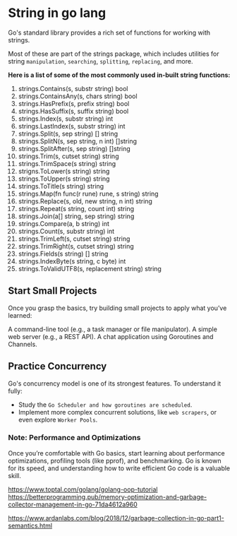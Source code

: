 # String in go lang

Go's standard library provides a rich set of functions for working with strings.

Most of these are part of the strings package, which includes utilities for string `manipulation`, `searching`, `splitting`, `replacing`, and more.

**Here is a list of some of the most commonly used in-built string functions:**

1. strings.Contains(s, substr string) bool
2. strings.ContainsAny(s, chars string) bool
3. strings.HasPrefix(s, prefix string) bool
4. strings.HasSuffix(s, suffix string) bool
5. strings.Index(s, substr string) int
6. strings.LastIndex(s, substr string) int
7. strings.Split(s, sep string) [] string
8. strings.SplitN(s, sep string, n int) []string
9. strings.SplitAfter(s, sep string) []string
10. strings.Trim(s, cutset string) string
11. strings.TrimSpace(s string) string
12. strigns.ToLower(s string) string
13. strings.ToUpper(s string) string
14. strings.ToTitle(s string) string
15. strings.Map(fn func(r rune) rune, s string) string
16. strings.Replace(s, old, new string, n int) string
17. strings.Repeat(s string, count int) string
18. strings.Join(a[] string, sep string) string
19. strings.Compare(a, b string) int
20. strings.Count(s, substr string) int
21. strings.TrimLeft(s, cutset string) string
22. strings.TrimRight(s, cutset string) string
23. strings.Fields(s string) [] string
24. strings.IndexByte(s string, c byte) int
25. strings.ToValidUTF8(s, replacement string) string

## Start Small Projects

Once you grasp the basics, try building small projects to apply what you’ve learned:

A command-line tool (e.g., a task manager or file manipulator).
A simple web server (e.g., a REST API).
A chat application using Goroutines and Channels.

## Practice Concurrency

Go's concurrency model is one of its strongest features. To understand it fully:

- Study the `Go Scheduler and how goroutines are scheduled`.
- Implement more complex concurrent solutions, like `web scrapers`, or even explore `Worker Pools`.

### Note: Performance and Optimizations

Once you’re comfortable with Go basics, start learning about performance optimizations, profiling tools (like pprof), and benchmarking. Go is known for its speed, and understanding how to write efficient Go code is a valuable skill.

https://www.toptal.com/golang/golang-oop-tutorial
https://betterprogramming.pub/memory-optimization-and-garbage-collector-management-in-go-71da4612a960

https://www.ardanlabs.com/blog/2018/12/garbage-collection-in-go-part1-semantics.html
